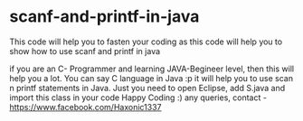 # scanf-and-printf-in-java
This code will help you to fasten your coding as this code will help you to show how to use scanf and printf in java

if you are an C- Programmer and learning JAVA-Begineer level, then this will help you a lot.
You can say C language in Java :p 
it will help you to use scan n printf statements in Java.
Just you need to open Eclipse, add S.java and import this class in your code 
Happy Coding :) 
any queries, contact - https://www.facebook.com/Haxonic1337
